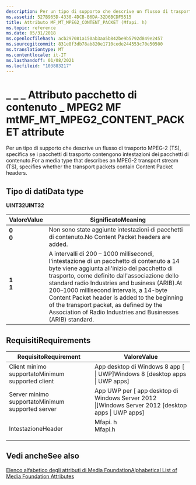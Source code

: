 ```yaml
---
description: Per un tipo di supporto che descrive un flusso di trasporto MPEG-2 (TS), specifica se i pacchetti di trasporto contengono intestazioni dei pacchetti di contenuto.
ms.assetid: 527B965D-4330-4DCB-B6DA-32D6BCDF5515
title: Attributo MF_MT_MPEG2_CONTENT_PACKET (Mfapi. h)
ms.topic: reference
ms.date: 05/31/2018
ms.openlocfilehash: acb297081a150ab3aa5b842be9b5792d849e2457
ms.sourcegitcommit: 831e8f3db78ab820e1710cede244553c70e50500
ms.translationtype: MT
ms.contentlocale: it-IT
ms.lasthandoff: 01/08/2021
ms.locfileid: "103883217"
---
```

# <a name="mf_mt_mpeg2_content_packet-attribute"></a><span data-ttu-id="02c69-103">\_ \_ \_ Attributo pacchetto di contenuto \_ MPEG2 MF mt</span><span class="sxs-lookup"><span data-stu-id="02c69-103">MF\_MT\_MPEG2\_CONTENT\_PACKET attribute</span></span>

<span data-ttu-id="02c69-104">Per un tipo di supporto che descrive un flusso di trasporto MPEG-2 (TS), specifica se i pacchetti di trasporto contengono intestazioni dei pacchetti di contenuto.</span><span class="sxs-lookup"><span data-stu-id="02c69-104">For a media type that describes an MPEG-2 transport stream (TS), specifies whether the transport packets contain Content Packet headers.</span></span>

## <a name="data-type"></a><span data-ttu-id="02c69-105">Tipo di dati</span><span class="sxs-lookup"><span data-stu-id="02c69-105">Data type</span></span>

<span data-ttu-id="02c69-106">**UINT32**</span><span class="sxs-lookup"><span data-stu-id="02c69-106">**UINT32**</span></span>



| <span data-ttu-id="02c69-107">Valore</span><span class="sxs-lookup"><span data-stu-id="02c69-107">Value</span></span>                                                                                                | <span data-ttu-id="02c69-108">Significato</span><span class="sxs-lookup"><span data-stu-id="02c69-108">Meaning</span></span>                                                                                                                                                                                                            |
|------------------------------------------------------------------------------------------------------|--------------------------------------------------------------------------------------------------------------------------------------------------------------------------------------------------------------------|
| <span id="0"></span><dl> <span data-ttu-id="02c69-109"><dt>**0**</dt></span><span class="sxs-lookup"><span data-stu-id="02c69-109"><dt>**0**</dt></span></span> </dl> | <span data-ttu-id="02c69-110">Non sono state aggiunte intestazioni di pacchetti di contenuto.</span><span class="sxs-lookup"><span data-stu-id="02c69-110">No Content Packet headers are added.</span></span><br/>                                                                                                                                                                    |
| <span id="1"></span><dl> <span data-ttu-id="02c69-111"><dt>**1**</dt></span><span class="sxs-lookup"><span data-stu-id="02c69-111"><dt>**1**</dt></span></span> </dl> | <span data-ttu-id="02c69-112">A intervalli di 200 – 1000 millisecondi, l'intestazione di un pacchetto di contenuto a 14 byte viene aggiunta all'inizio del pacchetto di trasporto, come definito dall'associazione dello standard radio Industries and business (ARIB).</span><span class="sxs-lookup"><span data-stu-id="02c69-112">At 200–1000 millisecond intervals, a 14-byte Content Packet header is added to the beginning of the transport packet, as defined by the Association of Radio Industries and Businesses (ARIB) standard.</span></span><br/> |



 

## <a name="requirements"></a><span data-ttu-id="02c69-113">Requisiti</span><span class="sxs-lookup"><span data-stu-id="02c69-113">Requirements</span></span>



| <span data-ttu-id="02c69-114">Requisito</span><span class="sxs-lookup"><span data-stu-id="02c69-114">Requirement</span></span> | <span data-ttu-id="02c69-115">Valore</span><span class="sxs-lookup"><span data-stu-id="02c69-115">Value</span></span> |
|-------------------------------------|------------------------------------------------------------------------------------|
| <span data-ttu-id="02c69-116">Client minimo supportato</span><span class="sxs-lookup"><span data-stu-id="02c69-116">Minimum supported client</span></span><br/> | <span data-ttu-id="02c69-117">App desktop di Windows 8 app \[ \| UWP\]</span><span class="sxs-lookup"><span data-stu-id="02c69-117">Windows 8 \[desktop apps \| UWP apps\]</span></span><br/>                                  |
| <span data-ttu-id="02c69-118">Server minimo supportato</span><span class="sxs-lookup"><span data-stu-id="02c69-118">Minimum supported server</span></span><br/> | <span data-ttu-id="02c69-119">App UWP per \[ app desktop di Windows Server 2012 \|\]</span><span class="sxs-lookup"><span data-stu-id="02c69-119">Windows Server 2012 \[desktop apps \| UWP apps\]</span></span><br/>                        |
| <span data-ttu-id="02c69-120">Intestazione</span><span class="sxs-lookup"><span data-stu-id="02c69-120">Header</span></span><br/>                   | <dl> <span data-ttu-id="02c69-121"><dt>Mfapi. h</dt></span><span class="sxs-lookup"><span data-stu-id="02c69-121"><dt>Mfapi.h</dt></span></span> </dl> |



## <a name="see-also"></a><span data-ttu-id="02c69-122">Vedi anche</span><span class="sxs-lookup"><span data-stu-id="02c69-122">See also</span></span>

<dl> <dt>

[<span data-ttu-id="02c69-123">Elenco alfabetico degli attributi di Media Foundation</span><span class="sxs-lookup"><span data-stu-id="02c69-123">Alphabetical List of Media Foundation Attributes</span></span>](alphabetical-list-of-media-foundation-attributes.md)
</dt> </dl>

 

 




